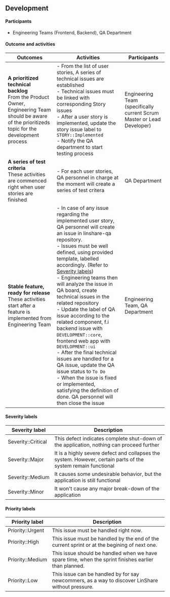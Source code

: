 ## Development

#### Participants

- Engineering Teams (Frontend, Backend), QA Department

#### Outcome and activities

| Outcomes | Activities | Participants |
|----------|------------|--------------|
| **A prioritized technical backlog** <br/> From the Product Owner, Engineering Team should be aware of the prioritizeds topic for the development process | - From the list of user stories, A series of technical issues are established <br/> - Technical issues must be linked with corresponding Story issues <br/> - After a user story is implemented, update the story issue label to `STORY::Implemented` <br/> - Notify the QA department to start testing process | Engineering Team (specifically current Scrum Master or Lead Developer) |
| **A series of test criteria** <br/> These activities are commenced right when user stories are finished | - For each user stories, QA personnel in charge at the moment will create a series of test critera | QA Department |
| **Stable feature, ready for release** <br/> These activities start after a feature is implemented from Engineering Team | - In case of any issue regarding the implemented user story, QA personnel will create an issue in linshare-qa repository. <br/> - Issues must be well defined, using provided template, labelled accordingly. (Refer to [Severity labels](##severity-labels)) <br/> - Engineering teams then will analyze the issue in QA board, create technical issues in the related repository <br/> - Update the label of QA issue according to the related component, f.i backend issue with `DEVELOPMENT::core`, frontend web app with `DEVELOPMENT::ui` <br/> - After the final technical issues are handled for a QA issue, update the QA issue status to `To Do` <br/> - When the issue is fixed or implemented, satisfying the definition of done. QA personnel will then close the issue | Engineering Team, QA Department |


#### Severity labels

| Severity label | Description |
|----------------|-------------|
| Severity::Critical | This defect indicates complete shut-down of the application, nothing can proceed further |
| Severity::Major | It is a highly severe defect and collapses the system. However, certain parts of the system remain functional |
| Severity::Medium | It causes some undesirable behavior, but the application is still functional |
| Severity::Minor | It won't cause any major break-down of the application |


#### Priority labels

| Priority label | Description |
|----------------|-------------|
| Priority::Urgent | This issue must be handled right now.|
| Priority::High | This issue must be handled by the end of the current sprint or at the begining of next one. |
| Priority::Medium | This issue should be handled when we have spare time, when the sprint finishes earlier than planned.|
| Priority::Low | This issue can be handled by for say newcommers, as a way to discover LinShare without pressure. |

